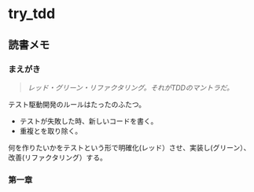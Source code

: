 # try_tdd

## 読書メモ

### まえがき

>*レッド・グリーン・リファクタリング。それがTDDのマントラだ。*

テスト駆動開発のルールはたったのふたつ。
 - テストが失敗した時、新しいコードを書く。
 - 重複とを取り除く。

何を作りたいかをテストという形で明確化(レッド）させ、実装し(グリーン）、改善(リファクタリング）する。

### 第一章

